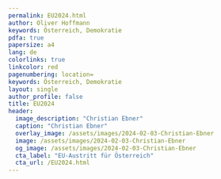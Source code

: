```yaml
---
permalink: EU2024.html
author: Oliver Hoffmann
keywords: Österreich, Demokratie
pdfa: true
papersize: a4
lang: de
colorlinks: true
linkcolor: red
pagenumbering: location=
keywords: Österreich, Demokratie
layout: single
author_profile: false
title: EU2024
header:
  image_description: "Christian Ebner"
  caption: "Christian Ebner"
  overlay_image: /assets/images/2024-02-03-Christian-Ebner
  image: /assets/images/2024-02-03-Christian-Ebner
  og_image: /assets/images/2024-02-03-Christian-Ebner
  cta_label: "EU-Austritt für Österreich"
  cta_url: /EU2024.html
---
```

